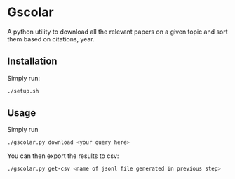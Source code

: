 # Gscolar

A python utility to download all the relevant papers on a given topic and sort them based on citations, year. 

## Installation

Simply run:
```sh
./setup.sh
```

## Usage

Simply run 

```sh
./gscolar.py download <your query here>
```

You can then export the results to csv:

```sh
./gscolar.py get-csv <name of jsonl file generated in previous step>
```
